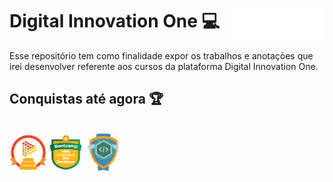 # Digital Innovation One 💻 <img src="Imagens/logo-white.png" alt="Lógica de Programação Essencial" width="150" align="right">

Esse repositório tem como finalidade expor os trabalhos e anotações que irei desenvolver referente aos cursos da plataforma Digital Innovation One.

## Conquistas até agora 🏆
<br>
<img src="Imagens/Bem vindo a DIO.png" alt="Lógica de Programação Essencial" width="60" ><img src="Imagens/Bootcamp MRV Front End SPA Developer.png" alt="Lógica de Programação Essencial" width="60" ><img src="Imagens/Lógica de Programação Essencial.png" alt="Lógica de Programação Essencial" width="60" >